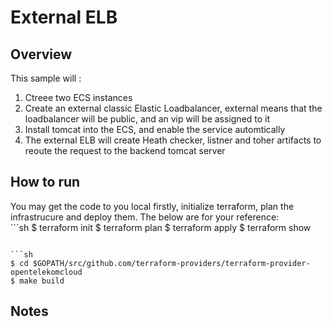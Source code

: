 # External ELB

<h2>Overview</h2>

This sample will :<br>
<ol start="1">
<li> Ctreee two ECS instances </li>
<li> Create an external classic Elastic Loadbalancer, external means that the loadbalancer will be public, and an vip will be assigned to it</li>
<li> Install tomcat into the ECS, and enable the service automtically</li>
<li> The external ELB will create Heath checker, listner and toher artifacts to reoute the request to the backend tomcat server</li>
</ol>

<h2>How to run</h2>
You may get the code to you local firstly, initialize terraform, plan the infrastrucure and deploy them. The below are for your reference:
<br>
```sh
$ terraform init
$ terraform plan
$ terraform apply
$ terraform show

```

```sh
$ cd $GOPATH/src/github.com/terraform-providers/terraform-provider-opentelekomcloud
$ make build
```

<h2>Notes</h2>

<h2></h2>

<h2></h2>
